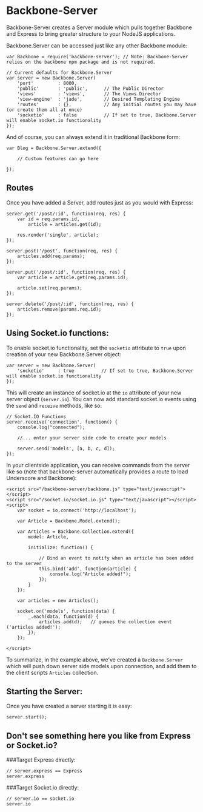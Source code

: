 # Backbone-Server

Backbone-Server creates a Server module which pulls together Backbone and Express to bring greater structure to your
NodeJS applications.

Backbone.Server can be accessed just like any other Backbone module:

```
var Backbone = require('backbone-server'); // Note: Backbone-Server relies on the backbone npm package and is not required.

// Current defaults for Backbone.Server
var server = new Backbone.Server(
    'port'         : 8000,
    'public'       : 'public',      // The Public Director
    'views'        : 'views',       // The Views Director
    'view-engine'  : 'jade',        // Desired Templating Engine
    'routes'       : {},            // Any initial routes you may have (or create them all at once)
    'socketio'     : false          // If set to true, Backbone.Server will enable socket.io functionality
});
```

And of course, you can always extend it in traditional Backbone form:

```
var Blog = Backbone.Server.extend({

    // Custom features can go here

});
```

## Routes

Once you have added a Server, add routes just as you would with Express:

```
server.get('/post/:id', function(req, res) {
    var id = req.params.id,
        article = articles.get(id);
    
    res.render('single', article);
});

server.post('/post', function(req, res) {
    articles.add(req.params);
});

server.put('/post/:id', function(req, res) {
    var article = article.get(req.params.id);
    
    article.set(req.params);
});

server.delete('/post/:id', function(req, res) {
    articles.remove(params.req.id);    
});

```

## Using Socket.io functions:

To enable socket.io functionality, set the `socketio` attribute to `true` upon creation of your new Backbone.Server object:

```
var server = new Backbone.Server(
    'socketio'     : true          // If set to true, Backbone.Server will enable socket.io functionality
});
```

This will create an instance of socket.io at the `io` attribute of your new server object (`server.io`). You can now add standard socket.io events using the `send` and `receive` methods, like so:

```
// Socket.IO Functions
server.receive('connection', function() {
    console.log("connected");
    
    //... enter your server side code to create your models
    
    server.send('models', [a, b, c, d]);
});
```

In your clientside application, you can receive commands from the server like so (note that backbone-server automatically
provides a route to load Underscore and Backbone):

```
<script src="/backbone-server/backbone.js" type="text/javascript"></script>
<script src="/socket.io/socket.io.js" type="text/javascript"></script>
<script>
    var socket = io.connect('http://localhost');
    
    var Article = Backbone.Model.extend();
    
    var Articles = Backbone.Collection.extend({
        model: Article,
        
        initialize: function() {
            
            // Bind an event to notify when an article has been added to the server
            this.bind('add', function(article) {
                console.log("Article added!");
            });
        }
    });
    
    var articles = new Articles();
    
    socket.on('models', function(data) {
        _.each(data, function(d) {
            articles.add(d);   // queues the collection event ('articles added!');
        });
    });
      
</script>
```

To summarize, in the example above, we've created a `Backbone.Server` which will push down server side models upon connection, and add them
to the client scripts `Articles` collection.


## Starting the Server:

Once you have created a server starting it is easy:

`server.start();`

## Don't see something here you like from Express or Socket.io?

###Target Express directly:

```
// server.express == Express
server.express
```

###Target Socket.io directly:

```
// server.io == socket.io
server.io
```